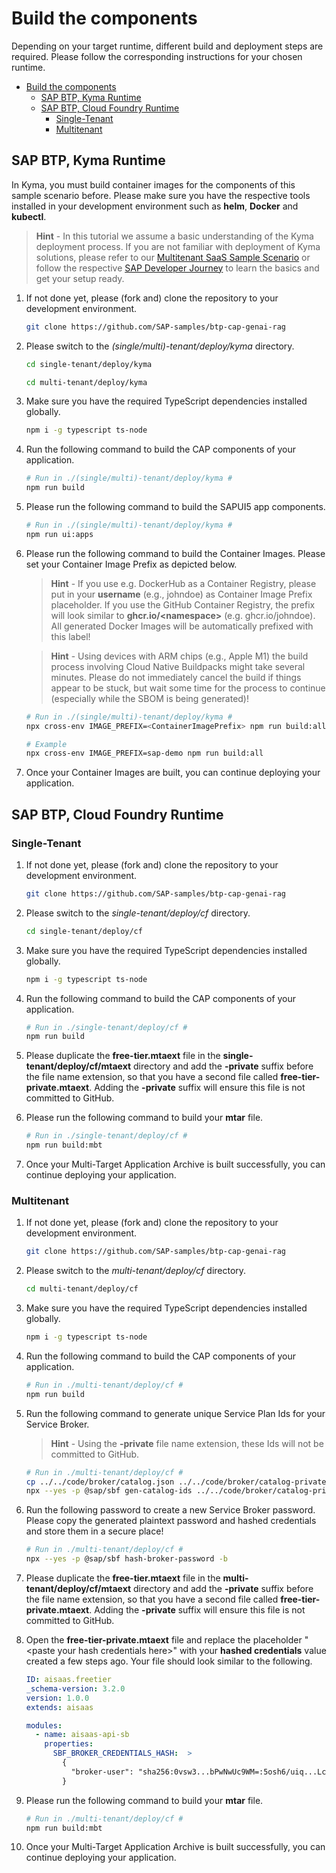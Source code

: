 #  Build the components

Depending on your target runtime, different build and deployment steps are required. Please follow the corresponding instructions for your chosen runtime.

- [Build the components](#build-the-components)
  - [SAP BTP, Kyma Runtime](#sap-btp-kyma-runtime)
  - [SAP BTP, Cloud Foundry Runtime](#sap-btp-cloud-foundry-runtime)
    - [Single-Tenant](#single-tenant)
    - [Multitenant](#multitenant)


## SAP BTP, Kyma Runtime

In Kyma, you must build container images for the components of this sample scenario before. Please make sure you have the respective tools installed in your development environment such as **helm**, **Docker** and **kubectl**. 

> **Hint** - In this tutorial we assume a basic understanding of the Kyma deployment process. If you are not familiar with deployment of Kyma solutions, please refer to our [Multitenant SaaS Sample Scenario](https://github.com/SAP-samples/btp-cap-multitenant-saas/#readme) or follow the respective [SAP Developer Journey](https://learning.sap.com/learning-journey/deliver-side-by-side-extensibility-based-on-sap-btp-kyma-runtime) to learn the basics and get your setup ready.

1. If not done yet, please (fork and) clone the repository to your development environment. 

    ```sh
    git clone https://github.com/SAP-samples/btp-cap-genai-rag
    ```

2. Please switch to the *(single/multi)-tenant/deploy/kyma* directory. 

    ```sh
    cd single-tenant/deploy/kyma
    ```
    ```sh
    cd multi-tenant/deploy/kyma
    ```

3. Make sure you have the required TypeScript dependencies installed globally. 

    ```sh
    npm i -g typescript ts-node
    ```

4. Run the following command to build the CAP components of your application. 

    ```sh
    # Run in ./(single/multi)-tenant/deploy/kyma # 
    npm run build
    ```

5. Please run the following command to build the SAPUI5 app components. 

    ```sh
    # Run in ./(single/multi)-tenant/deploy/kyma # 
    npm run ui:apps
    ```

6. Please run the following command to build the Container Images. Please set your Container Image Prefix as depicted below. 

    > **Hint** - If you use e.g. DockerHub as a Container Registry, please put in your **username** (e.g., johndoe) as Container Image Prefix placeholder. If you use the GitHub Container Registry, the prefix will look similar to **ghcr.io/\<namespace>** (e.g. ghcr.io/johndoe). All generated Docker Images will be automatically prefixed with this label!

    > **Hint** - Using devices with ARM chips (e.g., Apple M1) the build process involving Cloud Native Buildpacks might take several minutes. Please do not immediately cancel the build if things appear to be stuck, but wait some time for the process to continue (especially while the SBOM is being generated)!

    ```sh
    # Run in ./(single/multi)-tenant/deploy/kyma # 
    npx cross-env IMAGE_PREFIX=<ContainerImagePrefix> npm run build:all

    # Example
    npx cross-env IMAGE_PREFIX=sap-demo npm run build:all
    ```

7. Once your Container Images are built, you can continue deploying your application. 



## SAP BTP, Cloud Foundry Runtime

### Single-Tenant

1. If not done yet, please (fork and) clone the repository to your development environment. 

    ```sh
    git clone https://github.com/SAP-samples/btp-cap-genai-rag
    ```

2. Please switch to the *single-tenant/deploy/cf* directory. 

    ```sh
    cd single-tenant/deploy/cf 
    ```

3. Make sure you have the required TypeScript dependencies installed globally. 

    ```sh
    npm i -g typescript ts-node
    ```

4. Run the following command to build the CAP components of your application. 

    ```sh
    # Run in ./single-tenant/deploy/cf # 
    npm run build
    ```

5. Please duplicate the **free-tier.mtaext** file in the **single-tenant/deploy/cf/mtaext** directory and add the **-private** suffix before the file name extension, so that you have a second file called **free-tier-private.mtaext**. Adding the **-private** suffix will ensure this file is not committed to GitHub. 

6. Please run the following command to build your **mtar** file. 

    ```sh
    # Run in ./single-tenant/deploy/cf # 
    npm run build:mbt
    ```

7. Once your Multi-Target Application Archive is built successfully, you can continue deploying your application. 



### Multitenant

1. If not done yet, please (fork and) clone the repository to your development environment. 

    ```sh
    git clone https://github.com/SAP-samples/btp-cap-genai-rag
    ```

2. Please switch to the *multi-tenant/deploy/cf* directory. 

    ```sh
    cd multi-tenant/deploy/cf
    ```

3. Make sure you have the required TypeScript dependencies installed globally. 

    ```sh
    npm i -g typescript ts-node
    ```

4. Run the following command to build the CAP components of your application. 

    ```sh
    # Run in ./multi-tenant/deploy/cf # 
    npm run build
    ```

5. Run the following command to generate unique Service Plan Ids for your Service Broker. 

    >**Hint** - Using the **-private** file name extension, these Ids will not be committed to GitHub. 

    ```sh
    # Run in ./multi-tenant/deploy/cf # 
    cp ../../code/broker/catalog.json ../../code/broker/catalog-private.json
    npx --yes -p @sap/sbf gen-catalog-ids ../../code/broker/catalog-private.json
    ```

6. Run the following password to create a new Service Broker password. Please copy the generated plaintext password and hashed credentials and store them in a secure place!

    ```sh
    # Run in ./multi-tenant/deploy/cf # 
    npx --yes -p @sap/sbf hash-broker-password -b
    ```

7. Please duplicate the **free-tier.mtaext** file in the **multi-tenant/deploy/cf/mtaext** directory and add the **-private** suffix before the file name extension, so that you have a second file called **free-tier-private.mtaext**. Adding the **-private** suffix will ensure this file is not committed to GitHub. 

8. Open the **free-tier-private.mtaext** file and replace the placeholder "\<paste your hash credentials here\>" with your **hashed credentials** value created a few steps ago. Your file should look similar to the following. 

    ```yaml
    ID: aisaas.freetier
    _schema-version: 3.2.0
    version: 1.0.0
    extends: aisaas

    modules:
      - name: aisaas-api-sb
        properties:
          SBF_BROKER_CREDENTIALS_HASH:  >
            {
              "broker-user": "sha256:0vsw3...bPwNwUc9WM=:5osh6/uiq...LcE9T0="
            }
    ```

9. Please run the following command to build your **mtar** file. 

    ```sh
    # Run in ./multi-tenant/deploy/cf # 
    npm run build:mbt
    ```

10. Once your Multi-Target Application Archive is built successfully, you can continue deploying your application. 

